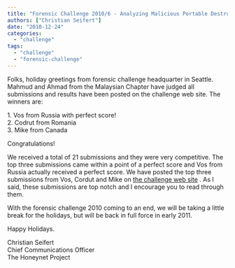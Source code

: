 ```yaml
---
title: "Forensic Challenge 2010/6 - Analyzing Malicious Portable Destructive Files - The winners are ..."
authors: ["Christian Seifert"]
date: "2010-12-24"
categories: 
  - "challenge"
tags: 
  - "challenge"
  - "forensic-challenge"
---
```


Folks, holiday greetings from forensic challenge headquarter in Seattle. Mahmud and Ahmad from the Malaysian Chapter have judged all submissions and results have been posted on the challenge web site. The winners are:  
  
1\. Vos from Russia with perfect score!  
2\. Codrut from Romania  
3\. Mike from Canada  
  
Congratulations!  
  
We received a total of 21 submissions and they were very competitive. The top three submissions came within a point of a perfect score and Vos from Russia actually received a perfect score. We have posted the top three submissions from Vos, Cordut and Mike on [the challenge web site](https://honeynet.org/challenges/2010_6_malicious_pdf) . As I said, these submissions are top notch and I encourage you to read through them.  
  
With the forensic challenge 2010 coming to an end, we will be taking a little break for the holidays, but will be back in full force in early 2011. 
  
Happy Holidays.  
  
Christian Seifert  
Chief Communications Officer  
The Honeynet Project
